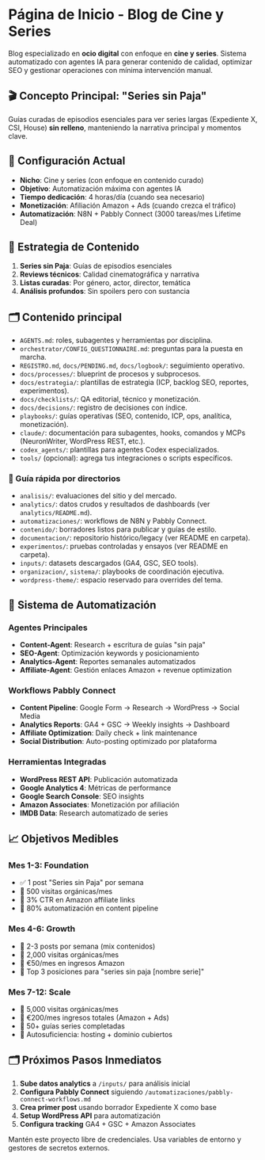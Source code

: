 # Página de Inicio - Blog de Cine y Series

Blog especializado en **ocio digital** con enfoque en **cine y series**. Sistema automatizado con agentes IA para generar contenido de calidad, optimizar SEO y gestionar operaciones con mínima intervención manual.

## 🎬 Concepto Principal: "Series sin Paja"
Guías curadas de episodios esenciales para ver series largas (Expediente X, CSI, House) **sin relleno**, manteniendo la narrativa principal y momentos clave.

## 🚀 Configuración Actual
- **Nicho**: Cine y series (con enfoque en contenido curado)
- **Objetivo**: Automatización máxima con agentes IA
- **Tiempo dedicación**: 4 horas/día (cuando sea necesario)
- **Monetización**: Afiliación Amazon + Ads (cuando crezca el tráfico)
- **Automatización**: N8N + Pabbly Connect (3000 tareas/mes Lifetime Deal)

## 🎯 Estrategia de Contenido
1. **Series sin Paja**: Guías de episodios esenciales
2. **Reviews técnicos**: Calidad cinematográfica y narrativa
3. **Listas curadas**: Por género, actor, director, temática
4. **Análisis profundos**: Sin spoilers pero con sustancia

## 🗂️ Contenido principal
- `AGENTS.md`: roles, subagentes y herramientas por disciplina.
- `orchestrator/CONFIG_QUESTIONNAIRE.md`: preguntas para la puesta en marcha.
- `REGISTRO.md`, `docs/PENDING.md`, `docs/logbook/`: seguimiento operativo.
- `docs/processes/`: blueprint de procesos y subprocesos.
- `docs/estrategia/`: plantillas de estrategia (ICP, backlog SEO, reportes, experimentos).
- `docs/checklists/`: QA editorial, técnico y monetización.
- `docs/decisions/`: registro de decisiones con índice.
- `playbooks/`: guías operativas (SEO, contenido, ICP, ops, analítica, monetización).
- `claude/`: documentación para subagentes, hooks, comandos y MCPs (NeuronWriter, WordPress REST, etc.).
- `codex_agents/`: plantillas para agentes Codex especializados.
- `tools/` (opcional): agrega tus integraciones o scripts específicos.

### 🧭 Guía rápida por directorios
- `analisis/`: evaluaciones del sitio y del mercado.
- `analytics/`: datos crudos y resultados de dashboards (ver `analytics/README.md`).
- `automatizaciones/`: workflows de N8N y Pabbly Connect.
- `contenido/`: borradores listos para publicar y guías de estilo.
- `documentacion/`: repositorio histórico/legacy (ver README en carpeta).
- `experimentos/`: pruebas controladas y ensayos (ver README en carpeta).
- `inputs/`: datasets descargados (GA4, GSC, SEO tools).
- `organizacion/`, `sistema/`: playbooks de coordinación ejecutiva.
- `wordpress-theme/`: espacio reservado para overrides del tema.

## 🤖 Sistema de Automatización

### Agentes Principales
- **Content-Agent**: Research + escritura de guías "sin paja"
- **SEO-Agent**: Optimización keywords y posicionamiento
- **Analytics-Agent**: Reportes semanales automatizados
- **Affiliate-Agent**: Gestión enlaces Amazon + revenue optimization

### Workflows Pabbly Connect
- **Content Pipeline**: Google Form → Research → WordPress → Social Media
- **Analytics Reports**: GA4 + GSC → Weekly insights → Dashboard
- **Affiliate Optimization**: Daily check + link maintenance
- **Social Distribution**: Auto-posting optimizado por plataforma

### Herramientas Integradas
- **WordPress REST API**: Publicación automatizada
- **Google Analytics 4**: Métricas de performance
- **Google Search Console**: SEO insights
- **Amazon Associates**: Monetización por afiliación
- **IMDB Data**: Research automatizado de series

## 📈 Objetivos Medibles

### Mes 1-3: Foundation
- ✅ 1 post "Series sin Paja" por semana
- 🎯 500 visitas orgánicas/mes
- 🎯 3% CTR en Amazon affiliate links
- 🎯 80% automatización en content pipeline

### Mes 4-6: Growth
- 🎯 2-3 posts por semana (mix contenidos)
- 🎯 2,000 visitas orgánicas/mes
- 🎯 €50/mes en ingresos Amazon
- 🎯 Top 3 posiciones para "series sin paja [nombre serie]"

### Mes 7-12: Scale
- 🎯 5,000 visitas orgánicas/mes
- 🎯 €200/mes ingresos totales (Amazon + Ads)
- 🎯 50+ guías series completadas
- 🎯 Autosuficiencia: hosting + dominio cubiertos

## 🗂️ Próximos Pasos Inmediatos

1. **Sube datos analytics** a `/inputs/` para análisis inicial
2. **Configura Pabbly Connect** siguiendo `/automatizaciones/pabbly-connect-workflows.md`
3. **Crea primer post** usando borrador Expediente X como base
4. **Setup WordPress API** para automatización
5. **Configura tracking** GA4 + GSC + Amazon Associates

Mantén este proyecto libre de credenciales. Usa variables de entorno y gestores de secretos externos.
